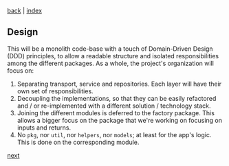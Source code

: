 [back](concept.md) | [index](index.md)

## Design 

This will be a monolith code-base with a touch of Domain-Driven Design (DDD) principles, to allow a readable structure and isolated responsibilities among the different packages. As a whole, the project's organization will focus on:

1. Separating transport, service and repositories. Each layer will have their own set of responsibilities.
2. Decoupling the implementations, so that they can be easily refactored and / or re-implemented with a different solution / technology stack.
3. Joining the different modules is deferred to the factory package. This allows a bigger focus on the package that we're working on focusing on inputs and returns.
4. No `pkg`, nor `util`, nor `helpers`, nor `models`; at least for the app's logic. This is done on the corresponding module.

[next](app_structure.md)